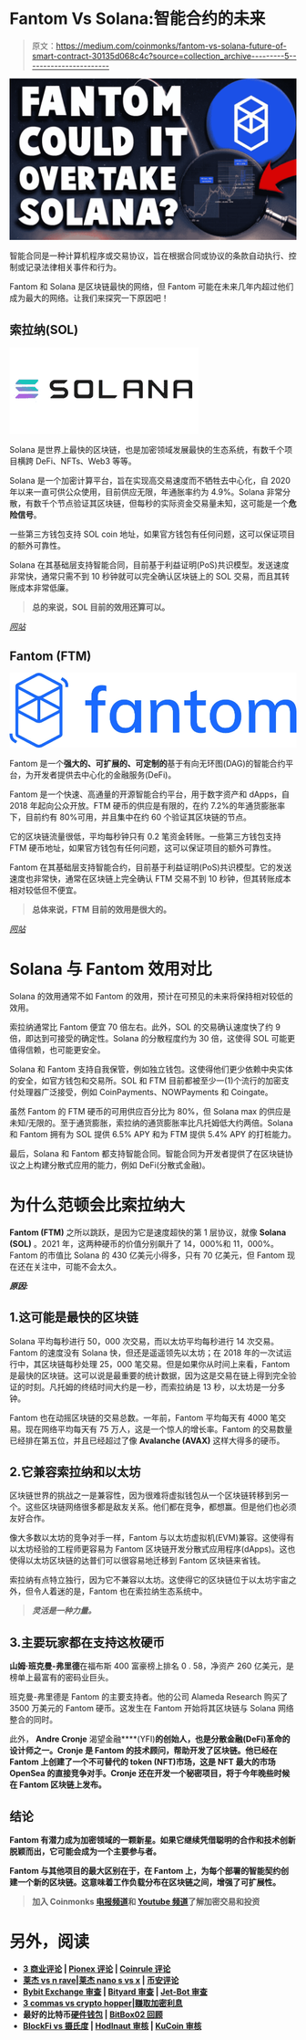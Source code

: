 # Fantom Vs Solana:智能合约的未来

> 原文：<https://medium.com/coinmonks/fantom-vs-solana-future-of-smart-contract-30135d068c4c?source=collection_archive---------5----------------------->

![](img/6c4ed81df3043d6cc13da274c3d5252c.png)

智能合同是一种计算机程序或交易协议，旨在根据合同或协议的条款自动执行、控制或记录法律相关事件和行为。

Fantom 和 Solana 是区块链最快的网络，但 Fantom 可能在未来几年内超过他们成为最大的网络。让我们来探究一下原因吧！

## **索拉纳(SOL)**

![](img/fe6e2b15460a92ac017ec150b2a18797.png)

Solana 是世界上最快的区块链，也是加密领域发展最快的生态系统，有数千个项目横跨 DeFi、NFTs、Web3 等等。

Solana 是一个加密计算平台，旨在实现高交易速度而不牺牲去中心化，自 2020 年以来一直可供公众使用，目前供应无限，年通胀率约为 4.9%。Solana 非常分散，有数千个节点验证其区块链，但每秒的实际资金交易量未知，这可能是一个**危险信号**。

一些第三方钱包支持 SOL coin 地址，如果官方钱包有任何问题，这可以保证项目的额外可靠性。

Solana 在其基础层支持智能合同，目前基于利益证明(PoS)共识模型。发送速度非常快，通常只需不到 10 秒钟就可以完全确认区块链上的 SOL 交易，而且其转账成本非常低廉。

> **总的来说，SOL 目前的效用还算可以。**

[*网站*](https://solana.com/)

## **Fantom (FTM)**

![](img/48d45be508485b649051b992abf30498.png)

Fantom 是一个**强大的、可扩展的、可定制的**基于有向无环图(DAG)的智能合约平台，为开发者提供去中心化的金融服务(DeFi)。

Fantom 是一个快速、高通量的开源智能合约平台，用于数字资产和 dApps，自 2018 年起向公众开放。FTM 硬币的供应是有限的，在约 7.2%的年通货膨胀率下，目前约有 80%可用，并且集中在约 60 个验证其区块链的节点。

它的区块链流量很低，平均每秒钟只有 0.2 笔资金转账。一些第三方钱包支持 FTM 硬币地址，如果官方钱包有任何问题，这可以保证项目的额外可靠性。

Fantom 在其基础层支持智能合约，目前基于利益证明(PoS)共识模型。它的发送速度也非常快，通常在区块链上完全确认 FTM 交易不到 10 秒钟，但其转账成本相对较低但不便宜。

> **总体来说，FTM 目前的效用是很大的。**

[*网站*](https://fantom.foundation/)

# **Solana 与 Fantom 效用对比**

Solana 的效用通常不如 Fantom 的效用，预计在可预见的未来将保持相对较低的效用。

索拉纳通常比 Fantom 便宜 70 倍左右。此外，SOL 的交易确认速度快了约 9 倍，即达到可接受的确定性。Solana 的分散程度约为 30 倍，这使得 SOL 可能更值得信赖，也可能更安全。

Solana 和 Fantom 支持自我保管，例如独立钱包。这使得他们更少依赖中央实体的安全，如官方钱包和交易所。SOL 和 FTM 目前都被至少一(1)个流行的加密支付处理器广泛接受，例如 CoinPayments、NOWPayments 和 Coingate。

虽然 Fantom 的 FTM 硬币的可用供应百分比为 80%，但 Solana max 的供应是未知/无限的。至于通货膨胀，索拉纳的通货膨胀率比凡托姆低大约两倍。Solana 和 Fantom 拥有为 SOL 提供 6.5% APY 和为 FTM 提供 5.4% APY 的打桩能力。

最后，Solana 和 Fantom 都支持智能合同。智能合同为开发者提供了在区块链协议之上构建分散式应用的能力，例如 DeFi(分散式金融)。

# **为什么范顿会比索拉纳大**

**Fantom (FTM)** 之所以跳跃，是因为它是速度超快的第 1 层协议，就像 **Solana (SOL)** 。2021 年，这两种硬币的价值分别飙升了 14，000%和 11，000%。Fantom 的市值比 Solana 的 430 亿美元小得多，只有 70 亿美元，但 Fantom 现在还在关注中，可能不会太久。

***原因:***

## 1.这可能是最快的区块链

Solana 平均每秒进行 50，000 次交易，而以太坊平均每秒进行 14 次交易。Fantom 的速度没有 Solana 快，但还是遥遥领先以太坊；在 2018 年的一次试运行中，其区块链每秒处理 25，000 笔交易。但是如果你从时间上来看，Fantom 是最快的区块链。这可以说是最重要的统计数据，因为这是交易在链上得到完全验证的时刻。凡托姆的终结时间大约是一秒，而索拉纳是 13 秒，以太坊是一分多钟。

Fantom 也在动摇区块链的交易总数。一年前，Fantom 平均每天有 4000 笔交易。现在网络平均每天有 75 万人，这是一个惊人的增长率。Fantom 的交易数量已经排在第五位，并且已经超过了像 **Avalanche (AVAX)** 这样大得多的硬币。

## 2.它兼容索拉纳和以太坊

区块链世界的挑战之一是兼容性，因为很难将虚拟钱包从一个区块链转移到另一个。这些区块链网络很多都是敌友关系。他们都在竞争，都想赢。但是他们也必须友好合作。

像大多数以太坊的竞争对手一样，Fantom 与以太坊虚拟机(EVM)兼容。这使得有以太坊经验的工程师更容易为 Fantom 区块链开发分散式应用程序(dApps)。这也使得以太坊区块链的达普们可以很容易地迁移到 Fantom 区块链来省钱。

索拉纳有点特立独行，因为它不兼容以太坊。这使得它的区块链位于以太坊宇宙之外，但令人着迷的是，Fantom 也在索拉纳生态系统中。

> ***灵活是一种力量。***

## 3.主要玩家都在支持这枚硬币

**山姆·班克曼-弗里德**在福布斯 400 富豪榜上排名 0 . 58，净资产 260 亿美元，是榜单上最富有的密码业巨头。

班克曼-弗里德是 Fantom 的主要支持者。他的公司 Alameda Research 购买了 3500 万美元的 Fantom 硬币。这发生在 Fantom 开始将其区块链与 Solana 网络整合的同时。

此外， **Andre Cronje** 渴望金融****(YFI)**的创始人，也是分散金融(DeFi)革命的设计师之一。Cronje 是 Fantom 的技术顾问，帮助开发了区块链。他已经在 Fantom 上创建了一个不可替代的 token (NFT)市场，这是 NFT 最大的市场 OpenSea 的直接竞争对手。Cronje 还在开发一个秘密项目，将于今年晚些时候在 Fantom 区块链上发布。**

## ****结论****

**Fantom 有潜力成为加密领域的一颗新星。如果它继续凭借聪明的合作和技术创新脱颖而出，它可能会成为一个主要参与者。**

**Fantom 与其他项目的最大区别在于，在 Fantom 上，为每个部署的智能契约创建一个新的区块链。这意味着工作负载分布在区块链之间，增强了可扩展性。**

> **加入 Coinmonks [电报频道](https://t.me/coincodecap)和 [Youtube 频道](https://www.youtube.com/c/coinmonks/videos)了解加密交易和投资**

# **另外，阅读**

*   **[3 商业评论](/coinmonks/3commas-review-an-excellent-crypto-trading-bot-2020-1313a58bec92) | [Pionex 评论](https://coincodecap.com/pionex-review-exchange-with-crypto-trading-bot) | [Coinrule 评论](/coinmonks/coinrule-review-2021-a-beginner-friendly-crypto-trading-bot-daf0504848ba)**
*   **[莱杰 vs n rave](/coinmonks/ledger-vs-ngrave-zero-7e40f0c1d694)|[莱杰 nano s vs x](/coinmonks/ledger-nano-s-vs-x-battery-hardware-price-storage-59a6663fe3b0) | [币安评论](/coinmonks/binance-review-ee10d3bf3b6e)**
*   **[Bybit Exchange 审查](/coinmonks/bybit-exchange-review-dbd570019b71) | [Bityard 审查](https://coincodecap.com/bityard-reivew) | [Jet-Bot 审查](https://coincodecap.com/jet-bot-review)**
*   **[3 commas vs crypto hopper](/coinmonks/3commas-vs-pionex-vs-cryptohopper-best-crypto-bot-6a98d2baa203)|[赚取加密利息](/coinmonks/earn-crypto-interest-b10b810fdda3)**
*   **最好的比特币[硬件钱包](/coinmonks/hardware-wallets-dfa1211730c6) | [BitBox02 回顾](/coinmonks/bitbox02-review-your-swiss-bitcoin-hardware-wallet-c36c88fff29)**
*   **[BlockFi vs 摄氏度](/coinmonks/blockfi-vs-celsius-vs-hodlnaut-8a1cc8c26630) | [Hodlnaut 审核](/coinmonks/hodlnaut-review-best-way-to-hodl-is-to-earn-interest-on-your-bitcoin-6658a8c19edf) | [KuCoin 审核](https://coincodecap.com/kucoin-review)**